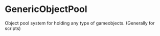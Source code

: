 # GenericObjectPool
Object pool system for holding any type of gameobjects. (Generally for scripts)
